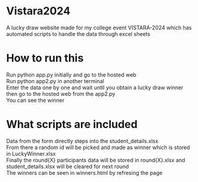 # Vistara2024
A lucky draw website made for my college event VISTARA-2024 which has automated scripts to handle the data through excel sheets

# How to run this<br>
Run python app.py initially and go to the hosted web<br>
Run python app2.py in another terminal<br>
Enter the data one by one and wait until you obtain a lucky draw winner<br>
then go to the hosted web from the app2.py<br>
You can see the winner <br>

# What scripts are included<br>
Data from the form directly steps into the student_details.xlsx <br>
From there a random id will be picked and made as winner which is stored in LuckyWinner.xlsx<br>
Finally the round{X} participants data will be stored in round{X}.xlsx and student_details.xlsx will be cleared for next round<br>
The winners can be seen in winners.html by refresing the page<br>
